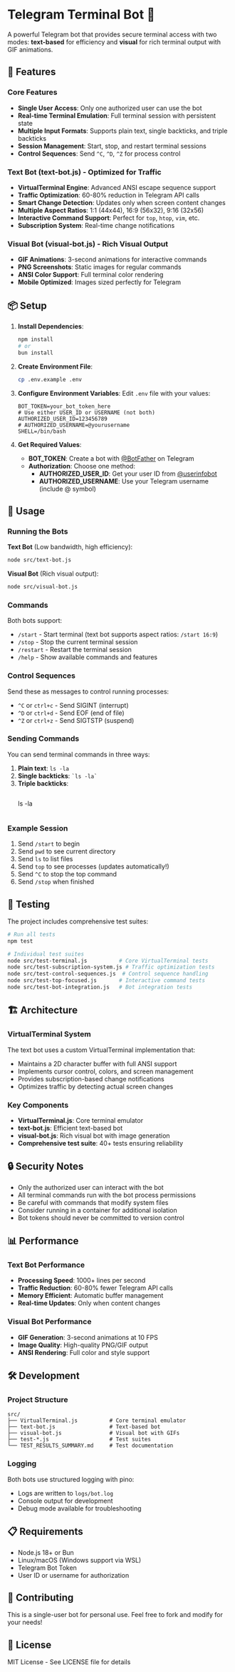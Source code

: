 # Telegram Terminal Bot 🚀

A powerful Telegram bot that provides secure terminal access with two modes: **text-based** for efficiency and **visual** for rich terminal output with GIF animations.

## 🌟 Features

### Core Features
- **Single User Access**: Only one authorized user can use the bot
- **Real-time Terminal Emulation**: Full terminal session with persistent state
- **Multiple Input Formats**: Supports plain text, single backticks, and triple backticks
- **Session Management**: Start, stop, and restart terminal sessions
- **Control Sequences**: Send `^C`, `^D`, `^Z` for process control

### Text Bot (text-bot.js) - Optimized for Traffic
- **VirtualTerminal Engine**: Advanced ANSI escape sequence support
- **Traffic Optimization**: 60-80% reduction in Telegram API calls
- **Smart Change Detection**: Updates only when screen content changes
- **Multiple Aspect Ratios**: 1:1 (44x44), 16:9 (56x32), 9:16 (32x56)
- **Interactive Command Support**: Perfect for `top`, `htop`, `vim`, etc.
- **Subscription System**: Real-time change notifications

### Visual Bot (visual-bot.js) - Rich Visual Output
- **GIF Animations**: 3-second animations for interactive commands
- **PNG Screenshots**: Static images for regular commands
- **ANSI Color Support**: Full terminal color rendering
- **Mobile Optimized**: Images sized perfectly for Telegram

## 📦 Setup

1. **Install Dependencies**:
   ```bash
   npm install
   # or
   bun install
   ```

2. **Create Environment File**:
   ```bash
   cp .env.example .env
   ```

3. **Configure Environment Variables**:
   Edit `.env` file with your values:
   ```env
   BOT_TOKEN=your_bot_token_here
   # Use either USER_ID or USERNAME (not both)
   AUTHORIZED_USER_ID=123456789
   # AUTHORIZED_USERNAME=@yourusername
   SHELL=/bin/bash
   ```

4. **Get Required Values**:
   - **BOT_TOKEN**: Create a bot with [@BotFather](https://t.me/BotFather) on Telegram
   - **Authorization**: Choose one method:
     - **AUTHORIZED_USER_ID**: Get your user ID from [@userinfobot](https://t.me/userinfobot)
     - **AUTHORIZED_USERNAME**: Use your Telegram username (include @ symbol)

## 🚀 Usage

### Running the Bots

**Text Bot** (Low bandwidth, high efficiency):
```bash
node src/text-bot.js
```

**Visual Bot** (Rich visual output):
```bash
node src/visual-bot.js
```

### Commands

Both bots support:
- `/start` - Start terminal (text bot supports aspect ratios: `/start 16:9`)
- `/stop` - Stop the current terminal session
- `/restart` - Restart the terminal session
- `/help` - Show available commands and features

### Control Sequences

Send these as messages to control running processes:
- `^C` or `ctrl+c` - Send SIGINT (interrupt)
- `^D` or `ctrl+d` - Send EOF (end of file)
- `^Z` or `ctrl+z` - Send SIGTSTP (suspend)

### Sending Commands

You can send terminal commands in three ways:
1. **Plain text**: `ls -la`
2. **Single backticks**: `` `ls -la` ``
3. **Triple backticks**: 
   ```
   ```
   ls -la
   ```
   ```

### Example Session

1. Send `/start` to begin
2. Send `pwd` to see current directory
3. Send `ls` to list files
4. Send `top` to see processes (updates automatically!)
5. Send `^C` to stop the top command
6. Send `/stop` when finished

## 🧪 Testing

The project includes comprehensive test suites:

```bash
# Run all tests
npm test

# Individual test suites
node src/test-terminal.js          # Core VirtualTerminal tests
node src/test-subscription-system.js # Traffic optimization tests
node src/test-control-sequences.js  # Control sequence handling
node src/test-top-focused.js       # Interactive command tests
node src/test-bot-integration.js   # Bot integration tests
```

## 🏗️ Architecture

### VirtualTerminal System
The text bot uses a custom VirtualTerminal implementation that:
- Maintains a 2D character buffer with full ANSI support
- Implements cursor control, colors, and screen management
- Provides subscription-based change notifications
- Optimizes traffic by detecting actual screen changes

### Key Components
- **VirtualTerminal.js**: Core terminal emulator
- **text-bot.js**: Efficient text-based bot
- **visual-bot.js**: Rich visual bot with image generation
- **Comprehensive test suite**: 40+ tests ensuring reliability

## 🔒 Security Notes

- Only the authorized user can interact with the bot
- All terminal commands run with the bot process permissions
- Be careful with commands that modify system files
- Consider running in a container for additional isolation
- Bot tokens should never be committed to version control

## 📊 Performance

### Text Bot Performance
- **Processing Speed**: 1000+ lines per second
- **Traffic Reduction**: 60-80% fewer Telegram API calls
- **Memory Efficient**: Automatic buffer management
- **Real-time Updates**: Only when content changes

### Visual Bot Performance
- **GIF Generation**: 3-second animations at 10 FPS
- **Image Quality**: High-quality PNG/GIF output
- **ANSI Rendering**: Full color and style support

## 🛠️ Development

### Project Structure
```
src/
├── VirtualTerminal.js          # Core terminal emulator
├── text-bot.js                 # Text-based bot
├── visual-bot.js               # Visual bot with GIFs
├── test-*.js                   # Test suites
└── TEST_RESULTS_SUMMARY.md     # Test documentation
```

### Logging
Both bots use structured logging with pino:
- Logs are written to `logs/bot.log`
- Console output for development
- Debug mode available for troubleshooting

## 📋 Requirements

- Node.js 18+ or Bun
- Linux/macOS (Windows support via WSL)
- Telegram Bot Token
- User ID or username for authorization

## 🤝 Contributing

This is a single-user bot for personal use. Feel free to fork and modify for your needs!

## 📄 License

MIT License - See LICENSE file for details